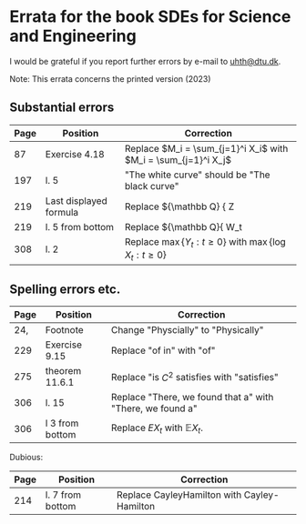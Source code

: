 # Errata for the book SDEs for Science and Engineering

I would be grateful if you report further errors by e-mail to [uhth@dtu.dk](mailto:uhth@dtu.dk).

Note: This errata concerns the printed version (2023)

## Substantial errors

|Page|Position|Correction|
|----|--------|----------|
| 87 | Exercise 4.18 | Replace $M_i = \sum_{j=1}^i X_i$  with $M_i = \sum_{j=1}^i X_j$|
| 197| l. 5 | "The white curve" should be "The black curve" |
| 219| Last displayed formula | Replace ${\mathbb Q} \{ Z | {\cal G}\} = {\mathbb E} \{ L_T Z| {\cal G} \}$ with ${\mathbb Q} \{ Z | {\cal G}\} = {\mathbb E} \{ L_T Z| {\cal G} \} / {\mathbb E} \{ L_T | {\cal G} \} $ |
| 219 | l. 5 from bottom | Replace ${\mathbb Q}\{ W_t | {\cal F}_s\} = {\mathbb E}\{ W_t L_t | {\cal F}_s\} $ with ${\mathbbQ}\{ W_t | {\cal F}_s\} = {\mathbb E}\{ W_t L_t | {\cal F}_s\} / L_s $ |
| 308 | l. 2 | Replace $\max\{Y_t: t \geq 0 \}$ with $\max\{\log X_t: t \geq 0 \}$ |

## Spelling errors etc.

|Page|Position|Correction|
|----|--------|----------|
|24, |Footnote | Change "Physcially" to "Physically"|
|229 | Exercise 9.15 | Replace "of in" with "of" |
|275 | theorem 11.6.1 | Replace "is $C^2$ satisfies with "satisfies" |
|306 | l. 15 | Replace "There, we found that a" with "There, we found a" |
|306 | l 3 from bottom | Replace $EX_t$ with ${\mathbb E}X_t$. |


Dubious: 

|Page|Position|Correction|
|----|--------|----------|
|214 | l. 7 from bottom | Replace CayleyHamilton with  Cayley-Hamilton |
